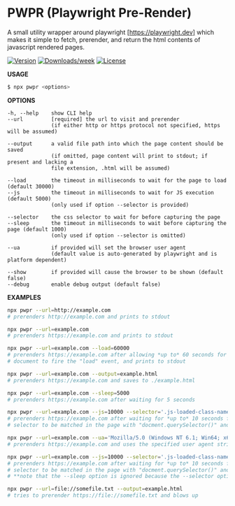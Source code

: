# PWPR (**P**lay**w**right **P**re-**R**ender)

A small utility wrapper around playwright [https://playwright.dev] which makes it simple
to fetch, prerender, and return the html contents of javascript rendered pages.

[![Version](https://img.shields.io/npm/v/pwpr.svg)](https://npmjs.org/package/pwpr)
[![Downloads/week](https://img.shields.io/npm/dw/pwpr.svg)](https://npmjs.org/package/pwpr)
[![License](https://img.shields.io/npm/l/pwpr.svg)](https://github.com/andrewbrey/pwpr/blob/master/package.json)

**USAGE**
```bash
$ npx pwpr <options>
```

**OPTIONS**
```
-h, --help    show CLI help
--url         [required] the url to visit and prerender
              (if either http or https protocol not specified, https will be assumed)

--output      a valid file path into which the page content should be saved
              (if omitted, page content will print to stdout; if present and lacking a
              file extension, .html will be assumed)

--load        the timeout in milliseconds to wait for the page to load (default 30000)
--js          the timeout in milliseconds to wait for JS execution (default 5000)
              (only used if option --selector is provided)

--selector    the css selector to wait for before capturing the page
--sleep       the timeout in milliseconds to wait before capturing the page (default 1000)
              (only used if option --selector is omitted)

--ua          if provided will set the browser user agent
              (default value is auto-generated by playwright and is platform dependent)

--show        if provided will cause the browser to be shown (default false)
--debug       enable debug output (default false)
```

**EXAMPLES**
```bash
npx pwpr --url=http://example.com
# prerenders http://example.com and prints to stdout

npx pwpr --url=example.com
# prerenders https://example.com and prints to stdout

npx pwpr --url=example.com --load=60000
# prerenders https://example.com after allowing *up to* 60 seconds for the
# document to fire the "load" event, and prints to stdout

npx pwpr --url=example.com --output=example.html 
# prerenders https://example.com and saves to ./example.html

npx pwpr --url=example.com --sleep=5000
# prerenders https://example.com after waiting for 5 seconds

npx pwpr --url=example.com --js=10000 --selector='.js-loaded-class-name'
# prerenders https://example.com after waiting for *up to* 10 seconds for the specified
# selector to be matched in the page with "docment.querySelector()" and prints to stdout

npx pwpr --url=example.com --ua='Mozilla/5.0 (Windows NT 6.1; Win64; x64; rv:47.0) Gecko/20100101 Firefox/47.0'
# prerenders https://example.com and uses the specified user agent string in network requests

npx pwpr --url=example.com --js=10000 --selector='.js-loaded-class-name' --sleep=10000
# prerenders https://example.com after waiting for *up to* 10 seconds for the specified
# selector to be matched in the page with "docment.querySelector()" and prints to stdout
# **note that the --sleep option is ignored because the --selector option was provided

npx pwpr --url=file://somefile.txt --output=example.html
# tries to prerender https://file://somefile.txt and blows up
```